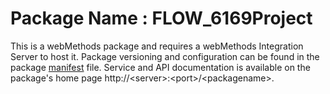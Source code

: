 # Package Name : FLOW_6169Project
This is a webMethods package and requires a webMethods Integration Server to host it. Package versioning and configuration can be found in the package [manifest](./FLOW_6169Project/manifest.v3) file. Service and API documentation is available on the package's home page http://&lt;server&gt;:&lt;port&gt;/&lt;packagename>.